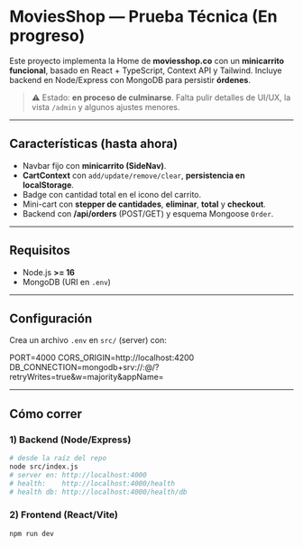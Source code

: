 # MoviesShop — Prueba Técnica (En progreso)

Este proyecto implementa la Home de **moviesshop.co** con un **minicarrito funcional**, basado en React + TypeScript, Context API y Tailwind. Incluye backend en Node/Express con MongoDB para persistir **órdenes**.

> ⚠️ Estado: **en proceso de culminarse**. Falta pulir detalles de UI/UX, la vista `/admin` y algunos ajustes menores.

---

## Características (hasta ahora)

- Navbar fijo con **minicarrito (SideNav)**.
- **CartContext** con `add/update/remove/clear`, **persistencia en localStorage**.
- Badge con cantidad total en el icono del carrito.
- Mini-cart con **stepper de cantidades**, **eliminar**, **total** y **checkout**.
- Backend con **/api/orders** (POST/GET) y esquema Mongoose `Order`.

---

## Requisitos

- Node.js **>= 16**
- MongoDB (URI en `.env`)

---

## Configuración

Crea un archivo `.env` en `src/` (server) con:

PORT=4000
CORS_ORIGIN=http://localhost:4200
DB_CONNECTION=mongodb+srv://<user>:<pass>@<cluster>/<dbName>?retryWrites=true&w=majority&appName=<appName>

---

## Cómo correr

### 1) Backend (Node/Express)
```bash
# desde la raíz del repo
node src/index.js
# server en: http://localhost:4000
# health:    http://localhost:4000/health
# health db: http://localhost:4000/health/db

```
### 2) Frontend (React/Vite)

```bash
npm run dev
```

